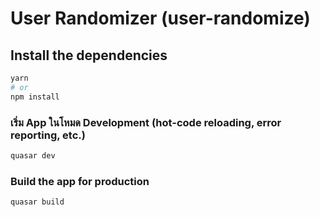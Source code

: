 # User Randomizer (user-randomize)


## Install the dependencies
```bash
yarn
# or
npm install
```

### เริ่ม App ในโหมด Development (hot-code reloading, error reporting, etc.)

```bash
quasar dev
```

### Build the app for production

```bash
quasar build
```

